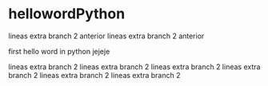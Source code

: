 # hellowordPython
lineas extra branch 2 anterior
lineas extra branch 2 anterior


first hello word in python jejeje



lineas extra branch 2
lineas extra branch 2
lineas extra branch 2
lineas extra branch 2
lineas extra branch 2
lineas extra branch 2

